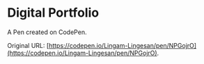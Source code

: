 # Digital Portfolio 

A Pen created on CodePen.

Original URL: [https://codepen.io/Lingam-Lingesan/pen/NPGojrO](https://codepen.io/Lingam-Lingesan/pen/NPGojrO).

